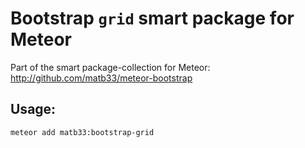 # Bootstrap `grid` smart package for Meteor

Part of the smart package-collection for Meteor: http://github.com/matb33/meteor-bootstrap

## Usage:

`meteor add matb33:bootstrap-grid`
